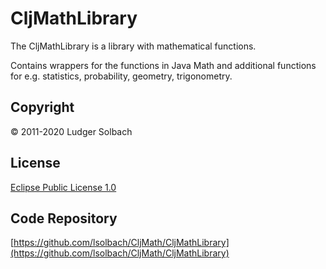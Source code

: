 CljMathLibrary
==============
The CljMathLibrary is a library with mathematical functions.

Contains wrappers for the functions in Java Math and additional functions for e.g. statistics, probability, geometry, trigonometry.

Copyright
---------
© 2011-2020 Ludger Solbach

License
-------
[Eclipse Public License 1.0](http://www.eclipse.org/legal/epl-v10.html "EPL 1.0")

Code Repository
---------------
[https://github.com/lsolbach/CljMath/CljMathLibrary](https://github.com/lsolbach/CljMath/CljMathLibrary)
